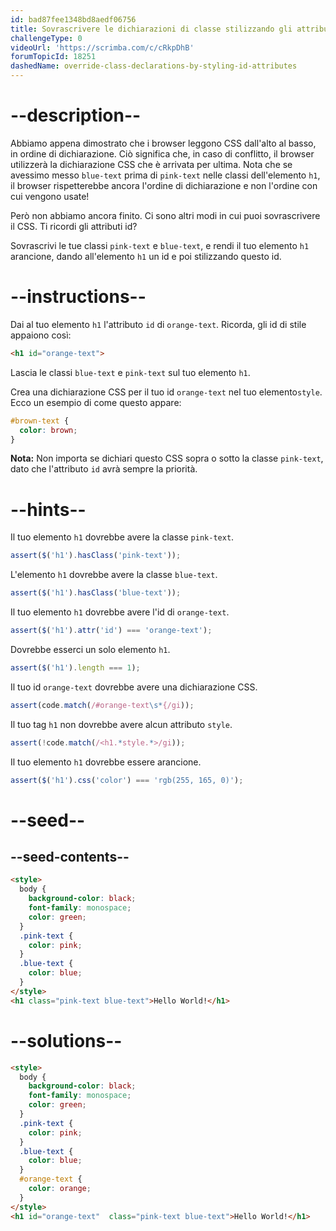 ```yaml
---
id: bad87fee1348bd8aedf06756
title: Sovrascrivere le dichiarazioni di classe stilizzando gli attributi ID
challengeType: 0
videoUrl: 'https://scrimba.com/c/cRkpDhB'
forumTopicId: 18251
dashedName: override-class-declarations-by-styling-id-attributes
---
```


# --description--

Abbiamo appena dimostrato che i browser leggono CSS dall'alto al basso, in ordine di dichiarazione. Ciò significa che, in caso di conflitto, il browser utilizzerà la dichiarazione CSS che è arrivata per ultima. Nota che se avessimo messo `blue-text` prima di `pink-text` nelle classi dell'elemento `h1`, il browser rispetterebbe ancora l'ordine di dichiarazione e non l'ordine con cui vengono usate!

Però non abbiamo ancora finito. Ci sono altri modi in cui puoi sovrascrivere il CSS. Ti ricordi gli attributi id?

Sovrascrivi le tue classi `pink-text` e `blue-text`, e rendi il tuo elemento `h1` arancione, dando all'elemento `h1` un id e poi stilizzando questo id.

# --instructions--

Dai al tuo elemento `h1` l'attributo `id` di `orange-text`. Ricorda, gli id di stile appaiono così:

```html
<h1 id="orange-text">
```

Lascia le classi `blue-text` e `pink-text` sul tuo elemento `h1`.

Crea una dichiarazione CSS per il tuo id `orange-text` nel tuo elemento`style`. Ecco un esempio di come questo appare:

```css
#brown-text {
  color: brown;
}
```

**Nota:** Non importa se dichiari questo CSS sopra o sotto la classe `pink-text`, dato che l'attributo `id` avrà sempre la priorità.

# --hints--

Il tuo elemento `h1` dovrebbe avere la classe `pink-text`.

```js
assert($('h1').hasClass('pink-text'));
```

L'elemento `h1` dovrebbe avere la classe `blue-text`.

```js
assert($('h1').hasClass('blue-text'));
```

Il tuo elemento `h1` dovrebbe avere l'id di `orange-text`.

```js
assert($('h1').attr('id') === 'orange-text');
```

Dovrebbe esserci un solo elemento `h1`.

```js
assert($('h1').length === 1);
```

Il tuo id `orange-text` dovrebbe avere una dichiarazione CSS.

```js
assert(code.match(/#orange-text\s*{/gi));
```

Il tuo tag `h1` non dovrebbe avere alcun attributo `style`.

```js
assert(!code.match(/<h1.*style.*>/gi));
```

Il tuo elemento `h1` dovrebbe essere arancione.

```js
assert($('h1').css('color') === 'rgb(255, 165, 0)');
```

# --seed--

## --seed-contents--

```html
<style>
  body {
    background-color: black;
    font-family: monospace;
    color: green;
  }
  .pink-text {
    color: pink;
  }
  .blue-text {
    color: blue;
  }
</style>
<h1 class="pink-text blue-text">Hello World!</h1>
```

# --solutions--

```html
<style>
  body {
    background-color: black;
    font-family: monospace;
    color: green;
  }
  .pink-text {
    color: pink;
  }
  .blue-text {
    color: blue;
  }
  #orange-text {
    color: orange;
  }  
</style>
<h1 id="orange-text"  class="pink-text blue-text">Hello World!</h1>
```

